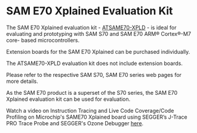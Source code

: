 
# SAM E70 Xplained Evaluation Kit

The SAM E70 Xplained evaluation kit - [ATSAME70-XPLD](https://www.microchip.com/developmenttools/ProductDetails/ATSAME70-XPLD) - is ideal for evaluating and prototyping with SAM S70 and SAM E70 ARM® Cortex®-M7 core- based microcontrollers.

Extension boards for the SAM E70 Xplained can be purchased individually.

The ATSAME70-XPLD evaluation kit does not include extension boards.

Please refer to the respective SAM S70, SAM E70 series web pages for more details.

As the SAM E70 product is a superset of the S70 series, the SAM E70 Xplained evaluation kit can be used for evaluation.

Watch a video on Instruction Tracing and Live Code Coverage/Code Profiling on Microchip's SAME70 Xplained board using SEGGER’s J-Trace PRO Trace Probe and SEGGER's Ozone Debugger [here](http://www.youtube.com/watch?v=wHc0x_IkMmQ&t=129s).

<!-- yaml
---
board:
  architecture: arm
  part: SAME70Q21B
---
-->
